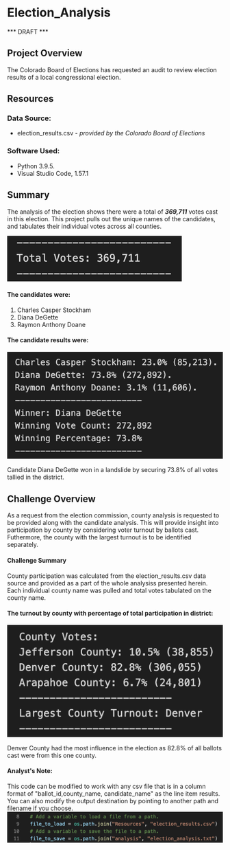 # Election_Analysis
*** DRAFT ***
## Project Overview
The Colorado Board of Elections has requested an audit to review election results of a local congressional election.

## Resources
### Data Source:
- election_results.csv - *provided by the Colorado Board of Elections*

### Software Used:
+ Python 3.9.5.  
+ Visual Studio Code, 1.57.1

## Summary
The analysis of the election shows there were a total of ***369,711*** votes cast in this election. This project pulls out the unique names of the candidates, and tabulates their individual votes across all counties.

![Total Votes](Resources/PNG/Total_Votes.png)
#### The candidates were:
1. Charles Casper Stockham    
2. Diana DeGette    
3. Raymon Anthony Doane

#### The candidate results were:
![Candidate Results](Resources/PNG/Candidate_Results.png)

Candidate Diana DeGette won in a landslide by securing 73.8% of all votes tallied in the district.

## Challenge Overview
As a request from the election commission, county analysis is requested to be provided along with the candidate analysis. This will provide insight into participation by county by considering voter turnout by ballots cast. Futhermore, the county with the largest turnout is to be identified separately.

#### Challenge Summary
County participation was calculated from the election_results.csv data source and provided as
a part of the whole analysiss presented herein. Each individual county name was pulled and total votes tabulated on the county name.

#### The turnout by county with percentage of total participation in district:
![County Results](Resources/PNG/County_Results.png)

Denver County had the most influence in the election as 82.8% of all ballots cast were from
this one county.


#### Analyst's Note:
This code can be modified to work with any csv file that is in a column format of "ballot_id,county_name, candidate_name" as the line item results. You can also modify the output destination by pointing to another path and filename if you choose.
![Code Snippet](Resources/PNG/target_code.png)


